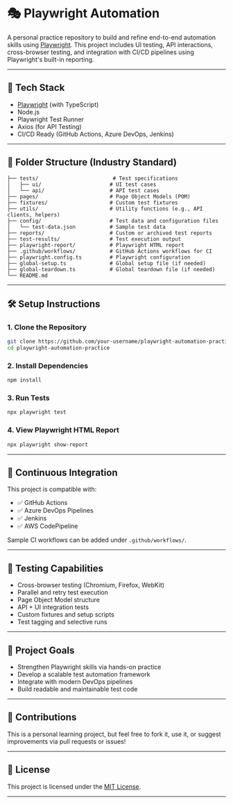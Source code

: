 # 🎭 Playwright Automation 

A personal practice repository to build and refine end-to-end automation skills using [Playwright](https://playwright.dev/). This project includes UI testing, API interactions, cross-browser testing, and integration with CI/CD pipelines using Playwright's built-in reporting.

---

## 🚀 Tech Stack

- [Playwright](https://playwright.dev/) (with TypeScript)
- Node.js
- Playwright Test Runner
- Axios (for API Testing)
- CI/CD Ready (GitHub Actions, Azure DevOps, Jenkins)

---

## 📁 Folder Structure (Industry Standard)

```
├── tests/                        # Test specifications
│   ├── ui/                      # UI test cases
│   └── api/                     # API test cases
├── pages/                       # Page Object Models (POM)
├── fixtures/                    # Custom test fixtures
├── utils/                       # Utility functions (e.g., API clients, helpers)
├── config/                      # Test data and configuration files
│   └── test-data.json           # Sample test data
├── reports/                     # Custom or archived test reports
├── test-results/                # Test execution output
├── playwright-report/           # Playwright HTML report
├── .github/workflows/           # GitHub Actions workflows for CI
├── playwright.config.ts         # Playwright configuration
├── global-setup.ts              # Global setup file (if needed)
├── global-teardown.ts           # Global teardown file (if needed)
└── README.md
```

---

## 🛠 Setup Instructions

### 1. Clone the Repository

```bash
git clone https://github.com/your-username/playwright-automation-practice.git
cd playwright-automation-practice
```

### 2. Install Dependencies

```bash
npm install
```

### 3. Run Tests

```bash
npx playwright test
```

### 4. View Playwright HTML Report

```bash
npx playwright show-report
```

---

## 🔄 Continuous Integration

This project is compatible with:
- ✅ GitHub Actions
- ✅ Azure DevOps Pipelines
- ✅ Jenkins
- ✅ AWS CodePipeline

Sample CI workflows can be added under `.github/workflows/`.

---

## 🧪 Testing Capabilities

- Cross-browser testing (Chromium, Firefox, WebKit)
- Parallel and retry test execution
- Page Object Model structure
- API + UI integration tests
- Custom fixtures and setup scripts
- Test tagging and selective runs

---

## 🌱 Project Goals

- Strengthen Playwright skills via hands-on practice
- Develop a scalable test automation framework
- Integrate with modern DevOps pipelines
- Build readable and maintainable test code

---

## 🙌 Contributions

This is a personal learning project, but feel free to fork it, use it, or suggest improvements via pull requests or issues!

---

## 📄 License

This project is licensed under the [MIT License](LICENSE).

---

